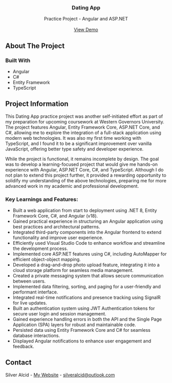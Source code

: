 <a id="readme-top"></a>

<h3 align="center">Dating App</h3>

  <p align="center">
    Practice Project - Angular and ASP.NET
    <br />
    <br />
    <a href="https://github.com/silveralcid">View Demo</a>
</div>


<!-- ABOUT THE PROJECT -->
## About The Project



### Built With

* Angular
* C#
* Entity Framework
* TypeScript

## Project Information

This Dating App practice project was another self-initiated effort as part of my preparation for upcoming coursework at Western Governors University. The project features Angular, Entity Framework Core, ASP.NET Core, and C#, allowing me to explore the integration of a full-stack application using modern web technologies. It was also my first time working with TypeScript, and I found it to be a significant improvement over vanilla JavaScript, offering better type safety and developer experience.

While the project is functional, it remains incomplete by design. The goal was to develop a learning-focused project that would give me hands-on experience with Angular, ASP.NET Core, C#, and TypeScript. Although I do not plan to extend this project further, it provided a rewarding opportunity to solidify my understanding of the above technologies, preparing me for more advanced work in my academic and professional development.

### Key Learnings and Features:
- Built a web application from start to deployment using .NET 8, Entity Framework Core, C#, and Angular (v18).
- Gained practical experience in structuring an Angular application using best practices and architectural patterns.
- Integrated third-party components into the Angular frontend to extend functionality and improve user experience.
- Efficiently used Visual Studio Code to enhance workflow and streamline the development process.
- Implemented core ASP.NET features using C#, including AutoMapper for efficient object-object mapping.
- Developed a drag-and-drop photo upload feature, integrating it into a cloud storage platform for seamless media management.
- Created a private messaging system that allows secure communication between users.
- Implemented data filtering, sorting, and paging for a user-friendly and performant interface.
- Integrated real-time notifications and presence tracking using SignalR for live updates.
- Built an authentication system using JWT Authentication tokens for secure user login and session management.
- Gained experience handling errors in both the API and the Single Page Application (SPA) layers for robust and maintainable code.
- Persisted data using Entity Framework Core and C# for seamless database interactions.
- Displayed Angular notifications to enhance user engagement and feedback.

<!-- CONTACT -->
## Contact

Silver Alcid - [My Website](https://silveralcid.com) - silveralcid@outlook.com
